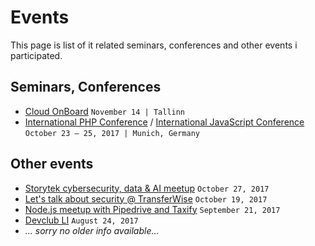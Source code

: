 # Events

This page is list of it related seminars, conferences and other events i participated.

## Seminars, Conferences

 * [Cloud OnBoard](https://cloudplatformonline.com/2017-OnBoard-Tallinn.html) `November 14 | Tallinn`
 * [International PHP Conference](https://phpconference.com/en/) / [ International JavaScript Conference](https://javascript-conference.com/en/)
  `October 23 – 25, 2017 | Munich, Germany`

## Other events

 * [Storytek cybersecurity, data & AI meetup](https://www.facebook.com/events/168507497065367/) `October 27, 2017`
 * [Let's talk about security @ TransferWise](https://www.meetup.com/Tallinn-DevOps-Meetup/events/243957304/) `October 19, 2017`
 * [Node.js meetup with Pipedrive and Taxify](https://www.meetup.com/pipedrive/events/242821612/) `September 21, 2017`
 * [Devclub LI](http://devclub.ee/lugu/devclub-li-august-30-meriton-hotel) `August 24, 2017`
 * *... sorry no older info available...*
